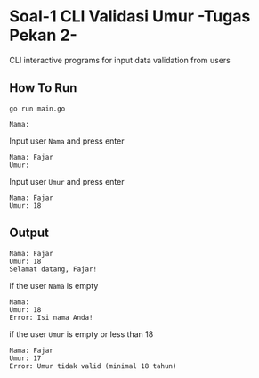 # Soal-1 CLI Validasi Umur -Tugas Pekan 2-

CLI interactive programs for input data validation from users

## How To Run

`go run main.go`
```
Nama: 
```

Input user `Nama` and press enter
```
Nama: Fajar
Umur:
```

Input user `Umur` and press enter
```
Nama: Fajar
Umur: 18 
```

## Output
```
Nama: Fajar
Umur: 18
Selamat datang, Fajar!
```

if the user `Nama` is empty
```
Nama:
Umur: 18
Error: Isi nama Anda!
```

if the user `Umur` is empty or less than 18
```
Nama: Fajar
Umur: 17
Error: Umur tidak valid (minimal 18 tahun)
```